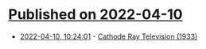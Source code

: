 # [Published on 2022-04-10](index.md)

* [2022-04-10, 10:24:01](https://news.ycombinator.com/item?id=30975849) - [Cathode Ray Television (1933)](http://www.r-type.org/articles/art-344.htm)
